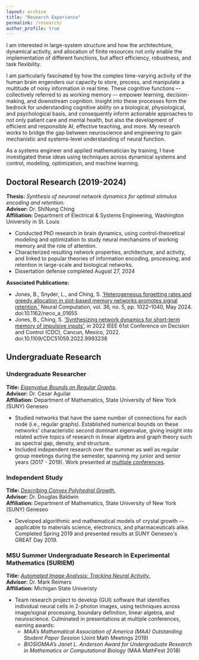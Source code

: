 ```yaml
---
layout: archive
title: "Research Experience"
permalink: /research/
author_profile: true
---
```


I am interested in large-system structure and how the architechture, dynamical activity, and allocation of finite resources not only enable the implementation of different functions, but affect efficiency, robustness, and task flexibility.  

I am particularly fascinated by how the complex time-varying activity of the human brain engenders our capacity to store, process, and manipulate a multitude of noisy information in real time. These cognitive functions –- collectively referred to as working memory –- empower learning, decision-making, and downstream cognition. Insight into these processes form the bedrock for understanding cognitive ability on a biological, physiological, and psychological basis, and consequently inform actionable approaches to not only patient care and mental health, but also the development of efficient and responsible AI, effective teaching, and more. My research works to bridge the gap between neuroscience and engineering to gain mechanistic and systems-level understanding of neural function.

As a systems engineer and applied mathematician by training, I have investigated these ideas using techniques across dynamical systems and control, modeling, optimization, and machine learning. 


## Doctoral Research **(2019-2024)**
**Thesis:** <em>Synthesis of neuronal network dynamics for optimal stimulus encoding and retention.</em> <br>
**Advisor:** Dr. ShiNung Ching <br>
**Affiliation:** Department of Electrical & Systems Engineering, Washington University in St. Louis <br>

  * Conducted PhD research in brain dynamics, using control-theoretical modeling and optimization to study neural mechansims of working memory and the role of attention. 
  * Characterized resulting network properties, architecture, and activity, and linked to popular theories of information encoding, processing, and retention in large-scale and biological networks. 
  * Dissertation defense completed August 27, 2024


**Associated Publications:** <br>
* Jones, B., Snyder, L., and Ching, S. [‘Heterogeneous forgetting rates and greedy allocation in slot-based memory networks promotes signal retention,’](https://doi.org/10.1162/neco_a_01655) Neural Computation, vol. 36, no. 5, pp. 1022–1040, May 2024. doi:10.1162/neco_a_01655
* Jones, B., Ching, S. [‘Synthesizing network dynamics for short-term memory of impulsive inputs’](https://doi.org/10.1109/CDC51059.2022.9993238), in 2022 IEEE 61st Conference on Decision and Control (CDC), Cancun, Mexico, 2022. doi:10.1109/CDC51059.2022.9993238



## Undergraduate Research
### Undergraduate Researcher
**Title:** <em>[Eigenvalue Bounds on Regular Graphs](http://bethanna.github.io/2018-EigBounds-talk).</em> <br> 
**Advisor:** Dr. Cesar Aguilar <br> 
**Affiliation:** Department of Mathematics, State University of New York (SUNY) Geneseo <br>

  * Studied networks that have the same number of connections for each node (i.e., regular graphs). Established numerical bounds on these networks' characteristic second dominant eigenvalue, giving insight into related active topics of research in linear algebra and graph theory such as spectral gap, density, and structure.
  * Included independent research over the summer as well as regular group meetings during the semester, spanning my junior and senior years (2017 - 2019). Work presented at [multiple conferences](https://bethanna.github.io/cv/#talks). 
  

   
### Independent Study
**Title:** <em>[Describing Convex Polyhedral Growth.](http://bethanna.github.io/files/DescribingConvexPolyhedralGrowth.pdf)</em> <br> 
**Advisor:** Dr. Douglas Baldwin <br> 
**Affiliation:** Department of Mathematics, State University of New York (SUNY) Geneseo <br>

  * Developed algorithmic and mathematical models of crystal growth -- applicable to materials science, electronics, and pharmaceuticals alike. Completed Spring 2019 and presented results at SUNY Geneseo's GREAT Day 2019. 



### MSU Summer Undergraduate Research in Experimental Mathematics (SURIEM)
**Title:** <em>[Automated Image Analysis: Tracking Neural Activity.](http://bethanna.github.io/files/Tracking_Neural_Activity__Automated_Image_Analysis.pdf)</em> <br> 
**Advisor:** Dr. Mark Reimers <br> 
**Affiliation:** Michigan State Univeristy <br>

  * Team research project to develop (GUI) software that identifies individual neural cells in 2-photon images, using techniques across image/signal processing, boundary definition, linear algebra, and neuroscience. Culminated in presentations at multiple conferences, earning awards:
    *   _MAA’s Mathematical Association of America (MAA) Outstanding Student Paper Session_ (Joint Math Meetings 2019)
    *   _BIOSIGMAA’s Janet L. Anderson Award for Undergraduate Research in Mathematics or Computational Biology_ (MAA MathFest 2018)
   


